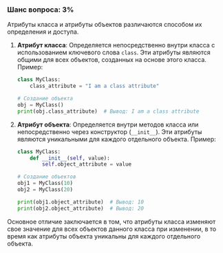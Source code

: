 ### Шанс вопроса: 3%

Атрибуты класса и атрибуты объектов различаются способом их определения и доступа. 

1. **Атрибут класса**: Определяется непосредственно внутри класса с использованием ключевого слова `class`. Эти атрибуты являются общими для всех объектов, созданных на основе этого класса. Пример:
    ```python
    class MyClass:
        class_attribute = "I am a class attribute"

    # Создание объекта
    obj = MyClass()
    print(obj.class_attribute)  # Вывод: I am a class attribute
    ```

2. **Атрибут объекта**: Определяется внутри методов класса или непосредственно через конструктор (`__init__`). Эти атрибуты являются уникальными для каждого отдельного объекта. Пример:
    ```python
    class MyClass:
        def __init__(self, value):
            self.object_attribute = value

    # Создание объектов
    obj1 = MyClass(10)
    obj2 = MyClass(20)

    print(obj1.object_attribute)  # Вывод: 10
    print(obj2.object_attribute)  # Вывод: 20
    ```

Основное отличие заключается в том, что атрибуты класса изменяют свое значение для всех объектов данного класса при изменении, в то время как атрибуты объекта уникальны для каждого отдельного объекта.